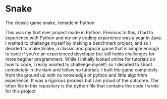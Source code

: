# Snake
The classic game snake, remade in Python

This was my first ever project made in Python.
Previous to this, I had to experience with Python and my only coding experience was a year in Java. 
I wanted to challenge myself by making a benchmark project, and so I decided to make Snake, a classic and popular game that 
is simple enough to code if you're an experienced developer but still holds challenges for more beginer programmers. While 
I initially looked online for tutorials on how to code, I really wanted to challenge myself; so I decided to shoot completely in the dark
and follow no tutorials. I built the game completely from the ground up with no knowledge of python and little algorithm experience.
It was a rigorous process but I am proud of the outcome. The other file in this repository is the python file that contains the code I wrote for this project
